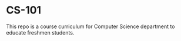 CS-101
======

This repo is a course curriculum for Computer Science department to educate freshmen students.
